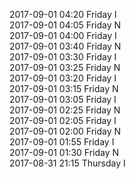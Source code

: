 2017-09-01 04:20 Friday  I  
2017-09-01 04:05 Friday  N  
2017-09-01 04:00 Friday  I  
2017-09-01 03:40 Friday  N  
2017-09-01 03:30 Friday  I  
2017-09-01 03:25 Friday  N  
2017-09-01 03:20 Friday  I  
2017-09-01 03:15 Friday  N  
2017-09-01 03:05 Friday  I  
2017-09-01 02:25 Friday  N  
2017-09-01 02:05 Friday  I  
2017-09-01 02:00 Friday  N  
2017-09-01 01:55 Friday  I  
2017-09-01 01:30 Friday  N  
2017-08-31 21:15 Thursday  I  
